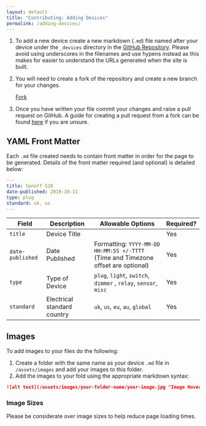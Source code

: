 ```yaml
---
layout: default
title: "Contributing: Adding Devices"
permalink: /adding-devices/
---
```


1. To add a new device create a new markdown (`.md`) file named after your device under the `_devices` directory in the [GitHub Repository](https://github.com/esphome-devices/esphome-devices). Please avoid using underscores in the filenames and use hypens instead as this makes for easier to understand the URLs generated when the site is built.

2. You will need to create a fork of the repository and create a new branch for your changes.

    <script async defer src="https://buttons.github.io/buttons.js"></script>
    <a class="github-button" href="https://github.com/esphome-devices/esphome-devices/fork" data-icon="octicon-repo-forked" data-size="large" data-show-count="true" aria-label="Fork jonathanadams/esphome-configs on GitHub">Fork</a>

3. Once you have written your file commit your changes and raise a pull request on GitHub. A guide for creating a pull request from a fork can be found [here](https://help.github.com/en/articles/creating-a-pull-request-from-a-fork) if you are unsure.

## YAML Front Matter

Each `.md` file created needs to contain front matter in order for the page to be generated. Details of the front matter required (and optional) is detailed below:

```yaml
---
title: Sonoff S20
date-published: 2019-10-11
type: plug
standard: uk, us
---
```

| Field            | Description                 | Allowable Options                                                                 | Required? |
| ---------------- | --------------------------- | --------------------------------------------------------------------------------- | --------- |
| `title`          | Device Title                |                                                                                   | Yes       |
| `date-published` | Date Published              | Formatting: `YYYY-MM-DD HH:MM:SS +/-TTTT` (Time and Timezone offset are optional) | Yes       |
| `type`           | Type of Device              | `plug`, `light`, `switch`, `dimmer` , `relay`, `sensor`, `misc`                   | Yes       |
| `standard`       | Electrical standard country | `uk`, `us`, `eu`, `au`, `global`                                                  | Yes       |

## Images

To add images to your files do the following:

1. Create a folder with the same name as your device `.md` file in `/assets/images` and add your images to this folder.
2. Add the images to your fold using the appropriate markdown syntax:

  ```md
  ![alt text](/assets/images/your-folder-name/your-image.jpg "Image Hover Text")
  ```

### Image Sizes

Please be considerate over image sizes to help reduce page loading times.
